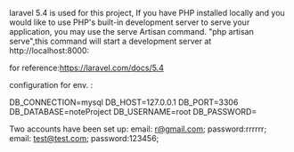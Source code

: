 laravel 5.4 is used for this project, If you have PHP installed locally and you would like to use PHP's built-in development server to serve your application, you may use the serve Artisan command. "php artisan serve",this command will start a development server at http://localhost:8000:<br/>


for reference:https://laravel.com/docs/5.4


configuration for env. :

DB_CONNECTION=mysql
DB_HOST=127.0.0.1
DB_PORT=3306
DB_DATABASE=noteProject
DB_USERNAME=root
DB_PASSWORD=

Two accounts have been set up: 
email: r@gmail.com; password:rrrrrr;
email: test@test.com; password:123456;
